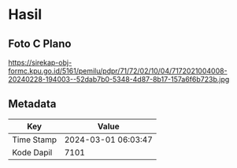 # Hasil

## Foto C Plano

https://sirekap-obj-formc.kpu.go.id/5161/pemilu/pdpr/71/72/02/10/04/7172021004008-20240228-194003--52dab7b0-5348-4d87-8b17-157a6f6b723b.jpg


## Metadata

| Key        | Value               |
| ---------- | ------------------- |
| Time Stamp | 2024-03-01 06:03:47 |
| Kode Dapil | 7101                |



